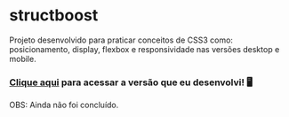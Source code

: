 # structboost
Projeto desenvolvido para praticar conceitos de CSS3 como: posicionamento, display, flexbox e responsividade nas versões desktop e mobile.
### [Clique aqui](https://lucianopiantavinharoza.github.io/structboost/) para acessar a versão que eu desenvolvi! 🖥
OBS: Ainda não foi concluído.
